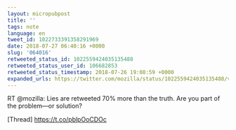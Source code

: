 ```yaml
---
layout: micropubpost
title: ''
tags: note
language: en
tweet_id: 1022733391358291969
date: 2018-07-27 06:40:16 +0000
slug: '064016'
retweeted_status_id: 1022559424035135488
retweeted_status_user_id: 106682853
retweeted_status_timestamp: 2018-07-26 19:08:59 +0000
expanded_urls: https://twitter.com/mozilla/status/1022559424035135488/video/1,https://twitter.com/mozilla/status/1022559424035135488/video/1
---
```

RT @mozilla: Lies are retweeted 70% more than the truth. Are you part of the problem––or solution?

[Thread] https://t.co/pblpOoCDOc
